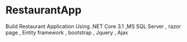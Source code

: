 # RestaurantApp
Build Restaurant Application Using .NET Core 3.1 ,MS SQL Server ,  razor page , Entity framework , bootstrap , Jquery ,  Ajax
